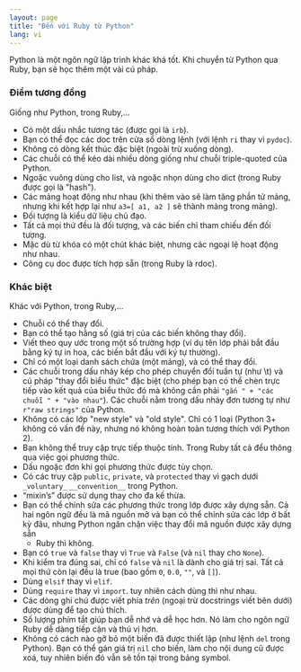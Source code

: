 ```yaml
---
layout: page
title: "Đến với Ruby từ Python"
lang: vi
---
```


Python là một ngôn ngữ lập trình khác khá tốt. Khi chuyển từ Python qua Ruby,
bạn sẽ học thêm một vài cú pháp.

### Điểm tương đồng

Giống như Python, trong Ruby,...

* Có một dấu nhắc tương tác (được gọi là `irb`).
* Bạn có thể đọc các doc trên cửa sổ dòng lệnh (với lệnh `ri` thay vì
  `pydoc`).
* Không có dòng kết thúc đặc biệt (ngoài trừ xuống dòng).
* Các chuỗi có thể kéo dài nhiều dòng giống như chuỗi triple-quoted của
  Python.
* Ngoặc vuông dùng cho list, và ngoặc nhọn dùng cho dict (trong Ruby
  được gọi là "hash").
* Các mảng hoạt động như nhau (khi thêm vào sẽ làm tăng phần tử mảng,
  nhưng khi kết hợp lại như `a3=[ a1, a2 ]` sẽ thành mảng trong mảng).
* Đối tượng là kiểu dữ liệu chủ đạo.
* Tất cả mọi thứ đều là đối tượng, và các biến chỉ tham chiếu đến đối tượng.
* Mặc dù từ khóa có một chút khác biệt, nhưng các ngoại lệ hoạt động như
  nhau.
* Công cụ doc được tích hợp sẵn (trong Ruby là rdoc).

### Khác biệt

Khác với Python, trong Ruby,...

* Chuỗi có thể thay đổi.
* Bạn có thể tạo hằng số (giá trị của các biến không thay đổi).
* Viết theo quy ước trong một số trường hợp (ví dụ tên lớp phải bắt đầu
  bằng ký tự in hoa, các biến bắt đầu với ký tự thường).
* Chỉ có một loại danh sách chứa (một mảng), và có thể thay đổi.
* Các chuỗi trong dấu nháy kép cho phép chuyển đổi tuần tự (như \\t)
  và cú pháp "thay đổi biểu thức" đặc biệt (cho phép bạn có thể chèn
  trực tiếp vào kết quả của biểu thức đó mà không cần phải `"gắn " +
  "các chuỗi " + "vào nhau"`). Các chuỗi nằm trong dấu nháy đơn tương
  tự như `r"raw strings"` của Python.
* Không có các lớp "new style" và "old style". Chỉ có 1 loại (Python
  3+ không có vấn đề này, nhưng nó không hoàn toàn tương thích với
  Python 2).
* Bạn không thể truy cập trực tiếp thuộc tính. Trong Ruby tất cả đểu
  thông qua việc gọi phương thức.
* Dấu ngoặc đơn khi gọi phương thức được tùy chọn.
* Có các truy cập `public`, `private`, và `protected` thay vì
  gạch dưới `_voluntary_` `__convention__` trong Python.
* “mixin’s” được sử dụng thay cho đa kế thừa.
* Bạn có thể chỉnh sửa các phương thức trong lớp được xây dựng sẵn. Cả
  hai ngôn ngữ đều là mã nguồn mở và bạn có thể chỉnh sửa các lớp ở bất
  kỳ đâu, nhưng Python ngăn chặn việc thay đổi mã nguồn được xây dựng sẵn
  - Ruby thì không.
* Bạn có `true` và `false` thay vì `True` và `False` (và `nil` thay cho
  `None`).
* Khi kiểm tra đúng sai, chỉ có `false` và `nil` là dành cho giá trị
  sai. Tất cả mọi thứ còn lại đều là true (bao gồm `0`, `0.0`, `""`, và
  `[]`).
* Dùng `elsif` thay vì `elif`.
* Dùng `require` thay vì `import`. tuy nhiên cách dùng thì như nhau.
* Các dòng ghi chú được viết phía *trên* (ngoại trừ docstrings viết
  bên dưới) được dùng để tạo chú thích.
* Số lượng phím tắt giúp bạn dễ nhớ và dễ học hơn. Nó làm cho ngôn
  ngữ Ruby dễ dàng tiếp cận và thú vị hơn.
* Không có cách nào gỡ bỏ một biến đã được thiết lập (như lệnh `del`
  trong Python). Bạn có thể gán giá trị `nil` cho biến, làm cho nội
  dung cũ được xoá, tuy nhiên biến đó vẫn sẽ tồn tại trong bảng symbol.

